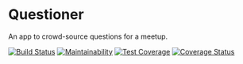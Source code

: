 # Questioner
An app to crowd-source questions for a meetup.


[![Build Status](https://travis-ci.org/NedyUdombat/Questioner.svg?branch=develop)](https://travis-ci.org/NedyUdombat/Questioner)
[![Maintainability](https://api.codeclimate.com/v1/badges/04aa1cdcac75f7879189/maintainability)](https://codeclimate.com/github/NedyUdombat/Questioner/maintainability)
[![Test Coverage](https://api.codeclimate.com/v1/badges/04aa1cdcac75f7879189/test_coverage)](https://codeclimate.com/github/NedyUdombat/Questioner/test_coverage)
[![Coverage Status](https://coveralls.io/repos/github/NedyUdombat/Questioner/badge.svg?branch=develop)](https://coveralls.io/github/NedyUdombat/Questioner?branch=develop)